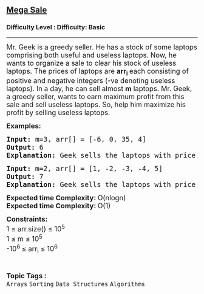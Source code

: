 <h2><a href="https://www.geeksforgeeks.org/problems/mega-sale1431/1?page=1&category=Sorting&difficulty=Basic&sortBy=submissions">Mega Sale</a></h2><h3>Difficulty Level : Difficulty: Basic</h3><hr><div class="problems_problem_content__Xm_eO"><p><span style="font-size: 18px;">Mr. Geek is a greedy seller. He has a stock of some laptops comprising both useful and useless laptops. Now, he wants to organize a sale to clear his stock of useless laptops. The prices of laptops are <strong>arr</strong><sub><strong>i</strong> </sub>each consisting of positive and negative integers (-ve denoting useless laptops). In a day, he can sell almost <strong>m</strong> laptops. Mr. Geek, a greedy seller, wants to earn maximum profit from this sale and sell useless laptops. So, help him maximize his profit by selling useless laptops.</span></p>
<p><span style="font-size: 18px;"><strong>Examples:</strong></span></p>
<pre><span style="font-size: 18px;"><strong><span style="font-size: 18px;">Input:</span> </strong></span><span style="font-size: 18px;">m=3</span><span style="font-size: 18px;">, </span><span style="font-size: 18px;"><span style="font-size: 18px;">arr[] = [-6, 0, 35, 4]
</span><strong><span style="font-size: 18px;">Output:</span> </strong></span><span style="font-size: 18px;"><span style="font-size: 18px;">6
</span><strong><span style="font-size: 18px;">Explanation:</span> </strong></span><span style="font-size: 18px;">Geek sells the laptops with price -6 and earns Rs. 6 as profit.</span></pre>
<pre><span style="font-size: 18px;"><strong>Input: </strong>m=2, arr[] = [1, -2, -3, -4, 5]
<strong>Output: </strong></span><span style="font-size: 18px;">7
<strong>Explanation: </strong></span><span style="font-size: 18px;">Geek sells the laptops with price -3 and -4 and earns Rs. 7 as profit as he can sell max 2 laptops.</span></pre>
<p><strong><span style="font-size: 18px;">Expected time Complexity: </span></strong><span style="font-size: 18px;">O(nlogn)</span><br><strong><span style="font-size: 18px;">Expected time Complexity: </span></strong><span style="font-size: 18px;">O(1)</span></p>
<p><span style="font-size: 18px;"><strong>Constraints:</strong></span><br><span style="font-size: 18px;">1 ≤ arr.size() ≤ 10<sup>5</sup><br>1 ≤ m ≤ 10<sup>5</sup><br>-10<sup>6 </sup>≤ arr<sub>i</sub> ≤ 10<sup>6</sup></span></p></div><br><p><span style=font-size:18px><strong>Topic Tags : </strong><br><code>Arrays</code>&nbsp;<code>Sorting</code>&nbsp;<code>Data Structures</code>&nbsp;<code>Algorithms</code>&nbsp;